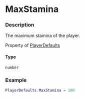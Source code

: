 # MaxStamina

### Description

The maximum stamina of the player.

Property of [PlayerDefaults](/classes/PlayerDefaults/)

#### Type

`number`

### Example

```lua
PlayerDefaults.MaxStamina = 100
```
